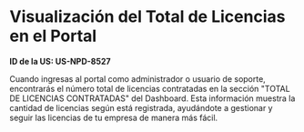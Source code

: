 # Visualización del Total de Licencias en el Portal

**ID de la US: US-NPD-8527**

Cuando ingresas al portal como administrador o usuario de soporte, encontrarás el número total de licencias contratadas en la sección "TOTAL DE LICENCIAS CONTRATADAS" del Dashboard. Esta información muestra la cantidad de licencias según está registrada, ayudándote a gestionar y seguir las licencias de tu empresa de manera más fácil.